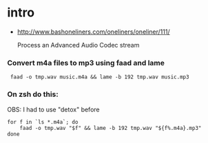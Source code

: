# intro
+ http://www.bashoneliners.com/oneliners/oneliner/111/

    Process an Advanced Audio Codec stream

###  Convert m4a files to mp3 using faad and lame

     faad -o tmp.wav music.m4a && lame -b 192 tmp.wav music.mp3

### On zsh do this:
OBS: I had to use "detox" before

    for f in `ls *.m4a`; do
        faad -o tmp.wav "$f" && lame -b 192 tmp.wav "${f%.m4a}.mp3"
    done
